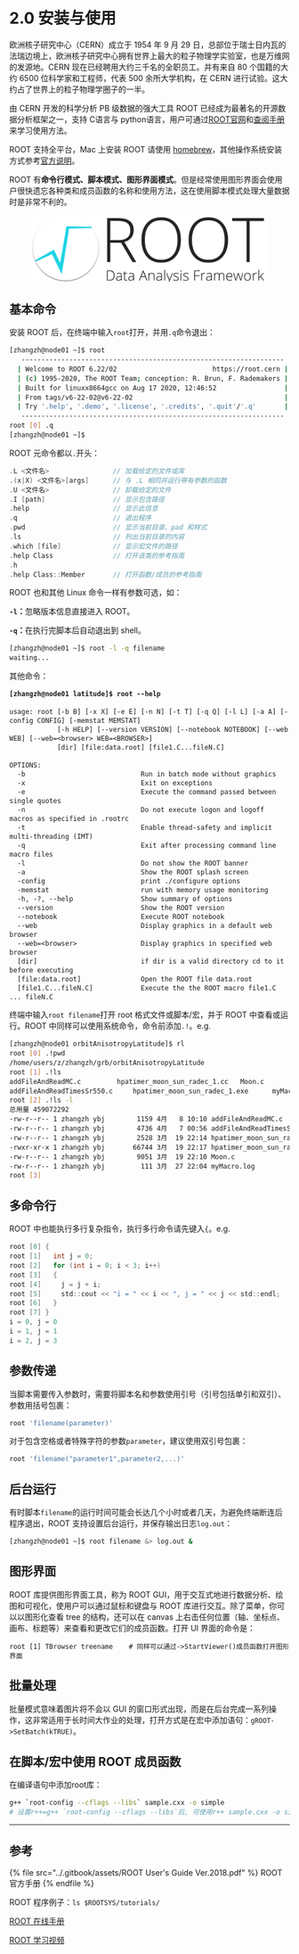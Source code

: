 # 2.0 安装与使用

欧洲核子研究中心（CERN）成立于 1954 年 9 月 29 日，总部位于瑞士日内瓦的法瑞边境上，欧洲核子研究中心拥有世界上最大的粒子物理学实验室，也是万维网的发源地。CERN 现在已经聘用大约三千名的全职员工。并有来自 80 个国籍的大约 6500 位科学家和工程师，代表 500 余所大学机构，在 CERN 进行试验。这大约占了世界上的粒子物理学圈子的一半。

由 CERN 开发的科学分析 PB 级数据的强大工具 ROOT 已经成为最著名的开源数据分析框架之一，支持 C语言与 python语言，用户可通过[ROOT官网](https://root.cern.ch)和[查阅手册](2.0-an-zhuang-yu-shi-yong.md#root-jiao-cheng-ji-he)来学习使用方法。

ROOT 支持全平台，Mac 上安装 ROOT 请使用 [homebrew](../0.-linux-commands/3.-mac-terminal.md#shi-yong-homebrew-an-zhuang-mac-ruan-jian)，其他操作系统安装方式参考[官方说明](https://root.cern/install/#macos-package-managers)。

ROOT 有**命令行模式、脚本模式、图形界面模式**。但是经常使用图形界面会使用户很快遗忘各种类和成员函数的名称和使用方法，这在使用脚本模式处理大量数据时是非常不利的。

<div align="left" data-full-width="false"><figure><img src="../.gitbook/assets/generic-logo-color-plustext-512.png" alt="" width="563"><figcaption></figcaption></figure></div>



## 基本命令

安装 ROOT 后，在终端中输入`root`打开，并用`.q`命令退出：

```sh
[zhangzh@node01 ~]$ root
   ------------------------------------------------------------------
  | Welcome to ROOT 6.22/02                        https://root.cern |
  | (c) 1995-2020, The ROOT Team; conception: R. Brun, F. Rademakers |
  | Built for linuxx8664gcc on Aug 17 2020, 12:46:52                 |
  | From tags/v6-22-02@v6-22-02                                      |
  | Try '.help', '.demo', '.license', '.credits', '.quit'/'.q'       |
   ------------------------------------------------------------------
root [0] .q
[zhangzh@node01 ~]$ 
```

ROOT 元命令都以`.`开头：

```c
.L <文件名>                // 加载给定的文件或库
.(x|X) <文件名>[args]      // 与 .L 相同并运行带有参数的函数
.U <文件名>                // 卸载给定的文件
.I [path]                 // 显示包含路径
.help                     // 显示此信息
.q                        // 退出程序
.pwd                      // 显示当前目录、pad 和样式
.ls                       // 列出当前目录的内容
.which [file]             // 显示宏文件的路径
.help Class               // 打开该类的参考指南
.h
.help Class::Member       // 打开函数/成员的参考指南
```

ROOT 也和其他 Linux 命令一样有参数可选，如：

**`-l`：**&#x5FFD;略版本信息直接进入 ROOT。

**`-q`：**&#x5728;执行完脚本后自动退出到 shell。

```bash
[zhangzh@node01 ~]$ root -l -q filename
waiting...
```

其他命令：

<pre class="language-bash"><code class="lang-bash"><strong>[zhangzh@node01 latitude]$ root --help
</strong>
usage: root [-b B] [-x X] [-e E] [-n N] [-t T] [-q Q] [-l L] [-a A] [-config CONFIG] [-memstat MEMSTAT]
            [-h HELP] [--version VERSION] [--notebook NOTEBOOK] [--web WEB] [--web=&#x3C;browser> WEB=&#x3C;BROWSER>]
            [dir] [file:data.root] [file1.C...fileN.C]

OPTIONS:
  -b                             Run in batch mode without graphics
  -x                             Exit on exceptions
  -e                             Execute the command passed between single quotes
  -n                             Do not execute logon and logoff macros as specified in .rootrc
  -t                             Enable thread-safety and implicit multi-threading (IMT)
  -q                             Exit after processing command line macro files
  -l                             Do not show the ROOT banner
  -a                             Show the ROOT splash screen
  -config                        print ./configure options
  -memstat                       run with memory usage monitoring
  -h, -?, --help                 Show summary of options
  --version                      Show the ROOT version
  --notebook                     Execute ROOT notebook
  --web                          Display graphics in a default web browser
  --web=&#x3C;browser>                Display graphics in specified web browser
  [dir]                          if dir is a valid directory cd to it before executing
  [file:data.root]               Open the ROOT file data.root
  [file1.C...fileN.C]            Execute the the ROOT macro file1.C ... fileN.C
</code></pre>

终端中输入`root filename`打开 root 格式文件或脚本/宏，并于 ROOT 中查看或运行。ROOT 中同样可以使用系统命令，命令前添加`.!`。e.g.

```bash
[zhangzh@node01 orbitAnisotropyLatitude]$ rl
root [0] .!pwd
/home/users/z/zhangzh/grb/orbitAnisotropyLatitude
root [1] .!ls
addFileAndReadMC.c	       hpatimer_moon_sun_radec_1.cc	  Moon.c
addFileAndReadTimesSr550.c     hpatimer_moon_sun_radec_1.exe	  myMacro.log
root [2] .!ls -l
总用量 459072292
-rw-r--r-- 1 zhangzh ybj        1159 4月   8 10:10 addFileAndReadMC.c
-rw-r--r-- 1 zhangzh ybj        4736 4月   7 00:56 addFileAndReadTimesSr550.c
-rw-r--r-- 1 zhangzh ybj        2528 3月  19 22:14 hpatimer_moon_sun_radec_1.cc
-rwxr-xr-x 1 zhangzh ybj       66744 3月  19 22:17 hpatimer_moon_sun_radec_1.exe
-rw-r--r-- 1 zhangzh ybj        9051 3月  19 22:10 Moon.c
-rw-r--r-- 1 zhangzh ybj         111 3月  27 22:04 myMacro.log
root [3]
```



## 多命令行

ROOT 中也能执行多行复杂指令，执行多行命令请先键入`{`。e.g.

```c
root [0] {
root [1]   int j = 0;
root [2]   for (int i = 0; i < 3; i++)
root [3]   {
root [4]     j = j + i;
root [5]     std::cout << "i = " << i << ", j = " << j << std::endl;
root [6]   }
root [7] }
i = 0, j = 0
i = 1, j = 1
i = 2, j = 3
```



## 参数传递

当脚本需要传入参数时，需要将脚本名和参数使用引号（引号包括单引和双引）、参数用括号包裹：

```bash
root 'filename(parameter)'
```

对于包含空格或者特殊字符的参数`parameter`，建议使用双引号包裹：

```bash
root 'filename("parameter1",parameter2,...)'
```



## 后台运行

有时脚本`filename`的运行时间可能会长达几个小时或者几天，为避免终端断连后程序退出，ROOT 支持设置后台运行，并保存输出日志`log.out`：

```bash
[zhangzh@node01 ~]$ root filename &> log.out &
```



## 图形界面

ROOT 库提供图形界面工具，称为 ROOT GUI，用于交互式地进行数据分析、绘图和可视化，使用户可以通过鼠标和键盘与 ROOT 库进行交互。除了菜单，你可以以图形化查看 tree 的结构，还可以在 canvas 上右击任何位置（轴、坐标点、画布、标题等）来查看和更改它们的成员函数。打开 UI 界面的命令是：

```shell
root [1] TBrowser treename    # 同样可以通过->StartViewer()成员函数打开图形界面 
```



## 批量处理

批量模式意味着图片将不会以 GUI 的窗口形式出现，而是在后台完成一系列操作，这非常适用于长时间大作业的处理，打开方式是在宏中添加语句：`gROOT->SetBatch(kTRUE)`。



## 在脚本/宏中使用 ROOT 成员函数

在编译语句中添加root库：

```bash
g++ `root-config --cflags --libs` sample.cxx -o simple
# 设置r++=g++ `root-config --cflags --libs`后, 可使用r++ sample.cxx -o simple
```



***

## 参考

{% file src="../.gitbook/assets/ROOT User's Guide Ver.2018.pdf" %}
ROOT 官方手册
{% endfile %}

ROOT 程序例子：`ls $ROOTSYS/tutorials/`

[ROOT 在线手册](https://root.cern.ch/root/htmldoc/guides/primer/ROOTPrimer.html#graphs)

[ROOT 学习视频](https://space.bilibili.com/117516132/channel/collectiondetail?sid=345498)
